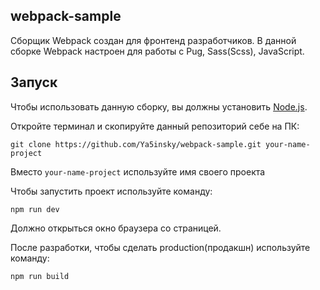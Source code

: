 ## webpack-sample

Сборщик Webpack создан для фронтенд разработчиков.  В данной сборке Webpack настроен для работы с Pug, Sass(Scss), JavaScript.

## Запуск

Чтобы использовать данную сборку, вы должны установить [Node.js](https://nodejs.org/).

Откройте терминал и скопируйте данный репозиторий себе на ПК:

```
git clone https://github.com/Ya5insky/webpack-sample.git your-name-project
```

Вместо `your-name-project` используйте имя своего проекта

Чтобы запустить проект используйте команду:

```
npm run dev
```

Должно открыться окно браузера со страницей.

После разработки, чтобы сделать production(продакшн) используйте команду:

```
npm run build
```
